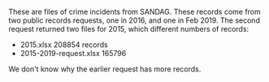 These are files of crime incidents from SANDAG. These records come from two public records requests, one in 2016, and one in Feb 2019. The second request returned two files for 2015, which different numbers of records: 

* 2015.xlsx 208854 records
* 2015-2019-request.xlsx 165796

We don't know why the earlier request has more records. 